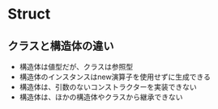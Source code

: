 # Struct

## クラスと構造体の違い

- 構造体は値型だが、クラスは参照型
- 構造体のインスタンスはnew演算子を使用せずに生成できる
- 構造体は、引数のないコンストラクターを実装できない
- 構造体は、ほかの構造体やクラスから継承できない